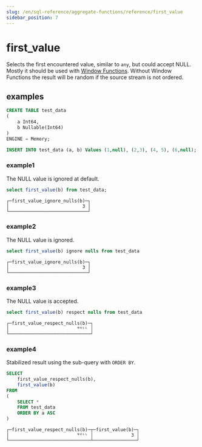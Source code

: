 ```yaml
---
slug: /en/sql-reference/aggregate-functions/reference/first_value
sidebar_position: 7
---
```


# first_value

Selects the first encountered value, similar to `any`, but could accept NULL.
Mostly it should be used with [Window Functions](../../window-functions.md).
Without Window Functions the result will be random if the source stream is not ordered.

## examples

```sql
CREATE TABLE test_data
(
    a Int64,
    b Nullable(Int64)
)
ENGINE = Memory;

INSERT INTO test_data (a, b) Values (1,null), (2,3), (4, 5), (6,null);
```

### example1
The NULL value is ignored at default.
```sql
select first_value(b) from test_data;
```

```text
┌─first_value_ignore_nulls(b)─┐
│                           3 │
└─────────────────────────────┘
```

### example2
The NULL value is ignored.
```sql
select first_value(b) ignore nulls from test_data
```

```text
┌─first_value_ignore_nulls(b)─┐
│                           3 │
└─────────────────────────────┘
```

### example3
The NULL value is accepted.
```sql
select first_value(b) respect nulls from test_data
```

```text
┌─first_value_respect_nulls(b)─┐
│                         ᴺᵁᴸᴸ │
└──────────────────────────────┘
```

### example4
Stabilized result using the sub-query with `ORDER BY`.
```sql
SELECT
    first_value_respect_nulls(b),
    first_value(b)
FROM
(
    SELECT *
    FROM test_data
    ORDER BY a ASC
)
```

```text
┌─first_value_respect_nulls(b)─┬─first_value(b)─┐
│                         ᴺᵁᴸᴸ │              3 │
└──────────────────────────────┴────────────────┘
```

